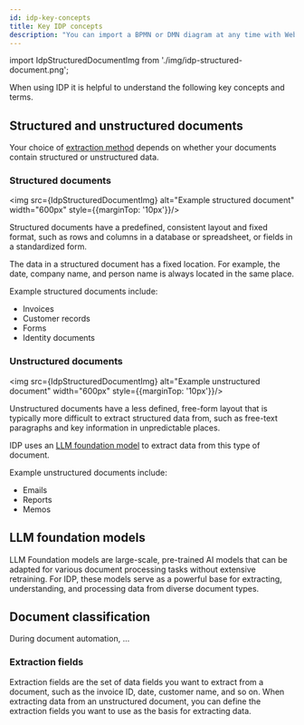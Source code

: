 ```yaml
---
id: idp-key-concepts
title: Key IDP concepts
description: "You can import a BPMN or DMN diagram at any time with Web Modeler."
---
```


import IdpStructuredDocumentImg from './img/idp-structured-document.png';

When using IDP it is helpful to understand the following key concepts and terms.

## Structured and unstructured documents

Your choice of [extraction method](idp-document-extraction.md#create-extraction-project) depends on whether your documents contain structured or unstructured data.

### Structured documents

<div class="double-column-container">
<div class="double-column-left"  style={{marginRight: '30px'}}>

<img src={IdpStructuredDocumentImg} alt="Example structured document" width="600px" style={{marginTop: '10px'}}/>

</div>
<div class="double-column-right">

Structured documents have a predefined, consistent layout and fixed format, such as rows and columns in a database or spreadsheet, or fields in a standardized form.

The data in a structured document has a fixed location. For example, the date, company name, and person name is always located in the same place.

Example structured documents include:

- Invoices
- Customer records
- Forms
- Identity documents

</div>
</div>

### Unstructured documents

<div class="double-column-container">
<div class="double-column-left"  style={{marginRight: '30px'}}>

<img src={IdpStructuredDocumentImg} alt="Example unstructured document" width="600px" style={{marginTop: '10px'}}/>

</div>
<div class="double-column-right">

Unstructured documents have a less defined, free-form layout that is typically more difficult to extract structured data from, such as free-text paragraphs and key information in unpredictable places.

IDP uses an [LLM foundation model](#llm-foundation-models) to extract data from this type of document.

Example unstructured documents include:

- Emails
- Reports
- Memos

</div>
</div>

## LLM foundation models

LLM Foundation models are large-scale, pre-trained AI models that can be adapted for various document processing tasks without extensive retraining. For IDP, these models serve as a powerful base for extracting, understanding, and processing data from diverse document types.

## Document classification

During document automation, …

### Extraction fields

Extraction fields are the set of data fields you want to extract from a document, such as the invoice ID, date, customer name, and so on. When extracting data from an unstructured document, you can define the extraction fields you want to use as the basis for extracting data.
